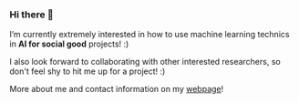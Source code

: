 ### Hi there 👋

I’m currently extremely interested in how to use machine learning technics in **AI for social good** projects! :) 

I also look forward to collaborating with other interested researchers, so don't feel shy to hit me up for a project! :) 

More about me and contact information on my [webpage](https://aarashfeizi.github.io)!

<!--
**aarashfeizi/aarashfeizi** is a ✨ _special_ ✨ repository because its `README.md` (this file) appears on your GitHub profile.

Here are some ideas to get you started:

- 🔭 I’m currently working on ...
- 🌱 I’m currently learning ...
- 👯 I’m looking to collaborate on ...
- 🤔 I’m looking for help with ...
- 💬 Ask me about ...
- 📫 How to reach me: ...
- 😄 Pronouns: ...
- ⚡ Fun fact: ...
-->
